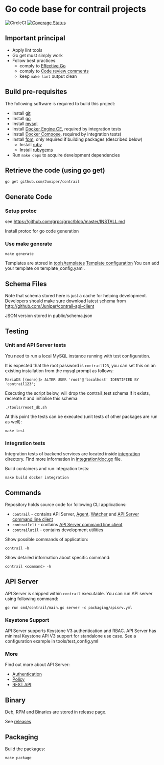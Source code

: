 # Go code base for contrail projects

![CircleCI](https://circleci.com/gh/Juniper/contrail.svg?style=svg&circle-token=b744fe7f84003a898e897e0e4fe335e1e69944fd)
[![Coverage Status](https://coveralls.io/repos/github/Juniper/contrail/badge.svg?t=kKzcsv)](https://coveralls.io/github/Juniper/contrail)

## Important principal

- Apply lint tools
- Go get must simply work
- Follow best practices
  - comply to [Effective Go](https://golang.org/doc/effective_go.html)
  - comply to [Code review comments](https://github.com/golang/go/wiki/CodeReviewComments)
  - keep `make lint` output clean

## Build pre-requisites

The following software is required to build this project:

- Install [git](https://www.atlassian.com/git/tutorials/install-git)
- Install [go](https://golang.org/doc/install)
- Install [mysql](https://dev.mysql.com/doc/en/installing.html)
- Install [Docker Engine CE](https://www.docker.com/community-edition), required by integration tests
- Install [Docker Compose](https://docs.docker.com/compose/install/), required by integration tests)
- Install [fpm](https://github.com/jordansissel/fpm), only required if building packages (described below)
  - Install [ruby](https://www.ruby-lang.org/en/documentation/installation/)
  - Install [rubygems](https://rubygems.org/pages/download)
- Run `make deps` to acquire development dependencies  

## Retrieve the code (using go get)

``` shell
go get github.com/Juniper/contrail
```

## Generate Code

### Setup protoc

see https://github.com/grpc/grpc/blob/master/INSTALL.md

Install protoc for go code generation

### Use make generate

``` shell
make generate
```

Templates are stored in [tools/templates](tools/templates)
[Template configuration](tools/templates/template_config.yaml)
You can add your template on template_config.yaml.

## Schema Files

Note that schema stored here is just a cache for helping development.
Developers should make sure download latest schema from http://github.com/Juniper/contrail-api-client

JSON version stored in public/schema.json

## Testing

### Unit and API Server tests

You need to run a local MySQL instance running with test configuration.

It is expected that the root password is `contrail123`, you can set this on an existing installation
from the mysql prompt as follows:

``` shell
MariaDB [(none)]> ALTER USER 'root'@'localhost' IDENTIFIED BY 'contrail123';
```

Executing the script below, will drop the contrail_test schema if it exists, recreate it and initialise this schema

``` shell
./tools/reset_db.sh
```

At this point the tests can be executed (unit tests of other packages are run as well):

``` shell
make test
```

### Integration tests

Integration tests of backend services are located inside [integration](integration) directory.
Find more information in [integration/doc.go](integration/doc.go) file.

Build containers and run integration tests:

``` shell
make build docker integration
```

## Commands

Repository holds source code for following CLI applications:
- `contrail` - contains API Server, [Agent](doc/agent.md), [Watcher](doc/watcher.md)
and [API Server command line client][cli] 
- `contrailcli` - contains [API Server command line client][cli]
- `contrailutil` - contains development utilities

Show possible commands of application:

``` shell
contrail -h
```

Show detailed information about specific command:

``` shell
contrail <command> -h
```

[cli]: doc/cli.md

## API Server

API Server is shipped within `contrail` executable.
You can run API server using following command:

``` shell
go run cmd/contrail/main.go server -c packaging/apisrv.yml
```

### Keystone Support

API Server supports Keystone V3 authentication and RBAC.
API Server has minimal Keystone API V3 support for standalone use case.
See a configuration example in tools/test_config.yml

### More

Find out more about API Server:
- [Authentication](doc/authentication.md)
- [Policy](doc/policy.md)
- [REST API](doc/rest_api.md)

## Binary

Deb, RPM and Binaries are stored in release page.

See [releases](https://github.com/Juniper/contrail/releases)

## Packaging

Build the packages:

``` shell
make package
```
